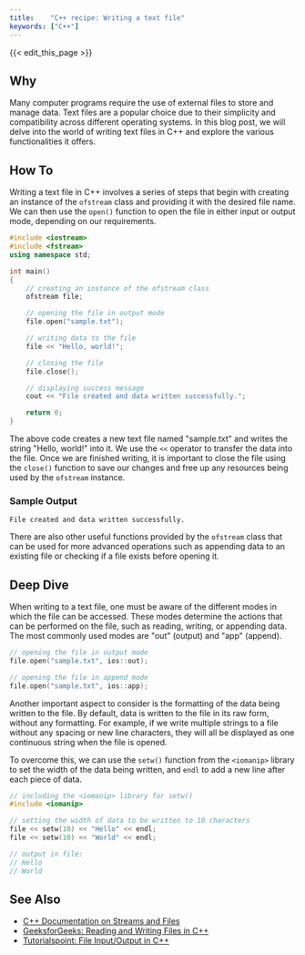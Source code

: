 ```yaml
---
title:    "C++ recipe: Writing a text file"
keywords: ["C++"]
---
```


{{< edit_this_page >}}

## Why

Many computer programs require the use of external files to store and manage data. Text files are a popular choice due to their simplicity and compatibility across different operating systems. In this blog post, we will delve into the world of writing text files in C++ and explore the various functionalities it offers.

## How To

Writing a text file in C++ involves a series of steps that begin with creating an instance of the `ofstream` class and providing it with the desired file name. We can then use the `open()` function to open the file in either input or output mode, depending on our requirements.

```C++
#include <iostream>
#include <fstream>
using namespace std;

int main()
{
    // creating an instance of the ofstream class
    ofstream file;

    // opening the file in output mode
    file.open("sample.txt");

    // writing data to the file
    file << "Hello, world!";

    // closing the file
    file.close();

    // displaying success message
    cout << "File created and data written successfully.";

    return 0;
}
```

The above code creates a new text file named "sample.txt" and writes the string "Hello, world!" into it. We use the `<<` operator to transfer the data into the file. Once we are finished writing, it is important to close the file using the `close()` function to save our changes and free up any resources being used by the `ofstream` instance.

### Sample Output

```
File created and data written successfully.
```

There are also other useful functions provided by the `ofstream` class that can be used for more advanced operations such as appending data to an existing file or checking if a file exists before opening it.

## Deep Dive

When writing to a text file, one must be aware of the different modes in which the file can be accessed. These modes determine the actions that can be performed on the file, such as reading, writing, or appending data. The most commonly used modes are "out" (output) and "app" (append).

```C++
// opening the file in output mode
file.open("sample.txt", ios::out);

// opening the file in append mode
file.open("sample.txt", ios::app);
```

Another important aspect to consider is the formatting of the data being written to the file. By default, data is written to the file in its raw form, without any formatting. For example, if we write multiple strings to a file without any spacing or new line characters, they will all be displayed as one continuous string when the file is opened.

To overcome this, we can use the `setw()` function from the `<iomanip>` library to set the width of the data being written, and `endl` to add a new line after each piece of data.

```C++
// including the <iomanip> library for setw()
#include <iomanip>

// setting the width of data to be written to 10 characters
file << setw(10) << "Hello" << endl;
file << setw(10) << "World" << endl;

// output in file:
// Hello
// World
```

## See Also

- [C++ Documentation on Streams and Files](https://en.cppreference.com/w/cpp/io)
- [GeeksforGeeks: Reading and Writing Files in C++](https://www.geeksforgeeks.org/reading-writing-text-files-c/)
- [Tutorialspoint: File Input/Output in C++](https://www.tutorialspoint.com/cplusplus/cpp_files_streams.htm)